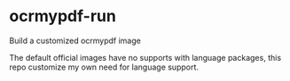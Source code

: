 # ocrmypdf-run
Build a customized ocrmypdf image

The default official images have no supports with language packages, this repo customize my own need for language support.
